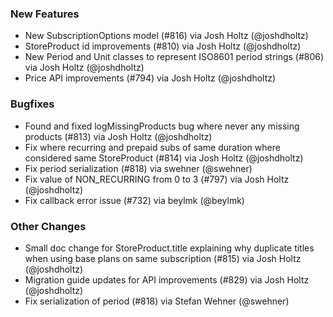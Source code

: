 ### New Features
* New SubscriptionOptions model  (#816) via Josh Holtz (@joshdholtz)
* StoreProduct id improvements (#810) via Josh Holtz (@joshdholtz)
* New Period and Unit classes to represent ISO8601 period strings (#806) via Josh Holtz (@joshdholtz)
* Price API improvements (#794) via Josh Holtz (@joshdholtz)
### Bugfixes
* Found and fixed logMissingProducts bug where never any missing products (#813) via Josh Holtz (@joshdholtz)
* Fix where recurring and prepaid subs of same duration where considered same StoreProduct (#814) via Josh Holtz (@joshdholtz)
* Fix period serialization (#818) via swehner (@swehner)
* Fix value of NON_RECURRING from 0 to 3 (#797) via Josh Holtz (@joshdholtz)
* Fix callback error issue (#732) via beylmk (@beylmk)
### Other Changes
* Small doc change for StoreProduct.title explaining why duplicate titles when using base plans on same subscription (#815) via Josh Holtz (@joshdholtz)
* Migration guide updates for API improvements (#829) via Josh Holtz (@joshdholtz)
* Fix serialization of period (#818) via Stefan Wehner (@swehner)
